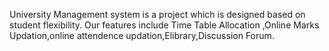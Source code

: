 University Management system is a project which is designed based on student flexibility.
Our features include Time Table Allocation ,Online Marks Updation,online attendence updation,Elibrary,Discussion Forum.
